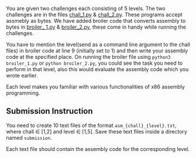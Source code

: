 You are given two challenges each consisting of 5 levels.
The two challenges are in the files [chall_1.py](chall_1.py) & [chall_2.py](chall_2.py). These programs accept assmebly as bytes. We have added broiler code that converts assembly to bytes in [broiler_ 1.py](broiler_1.py) & [broiler_2.py](broiler_2.py), these come in handy while running the challenges.

You have to mention the level(send as a command line argument to the chall  files) in broiler code at line 9 (initially set to 1) and then write your assembly code at the specified place.
On running the broiler file using `python3 broiler_1.py` or `python broiler_2.py`, you could see the task you need to perform in that level, 
also this would evaluate the assembly code which you wrote earlier. 

Each level makes you familiar with various functionalities of x86 assembly programming.

## Submission Instruction
You need to create 10 text files of the format `asm_{chall}_{level}.txt`, where chall ∈ [1,2] and level ∈ [1,5]. Save these text files inside a directory named `submission`.

Each text file should contain the assembly code for the corresponding level.
